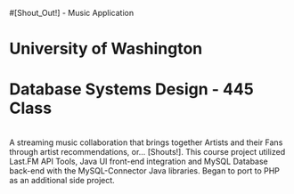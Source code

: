 #[Shout_Out!] - Music Application
# University of Washington
# Database Systems Design - 445 Class
<br />
A streaming music collaboration that brings together Artists and their Fans through artist recommendations, or… [Shouts!]. This course project utilized Last.FM API Tools, Java UI front-end integration and MySQL Database back-end with the MySQL-Connector Java libraries. Began to port to PHP as an additional side project.
